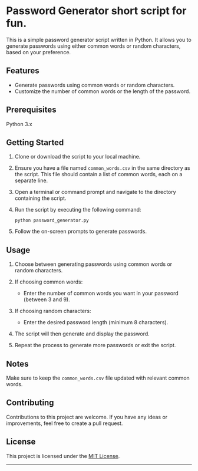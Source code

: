 

# Password Generator short script for fun. 

This is a simple password generator script written in Python. It allows you to generate passwords using either common words or random characters, based on your preference. 

## Features

- Generate passwords using common words or random characters.
- Customize the number of common words or the length of the password.

## Prerequisites

Python 3.x

## Getting Started

1. Clone or download the script to your local machine.

2. Ensure you have a file named `common_words.csv` in the same directory as the script. This file should contain a list of common words, each on a separate line.

3. Open a terminal or command prompt and navigate to the directory containing the script.

4. Run the script by executing the following command:
   
   ```
   python password_generator.py
   ```

5. Follow the on-screen prompts to generate passwords.

## Usage

1. Choose between generating passwords using common words or random characters.

2. If choosing common words:
   - Enter the number of common words you want in your password (between 3 and 9).

3. If choosing random characters:
   - Enter the desired password length (minimum 8 characters).

4. The script will then generate and display the password.

5. Repeat the process to generate more passwords or exit the script.

## Notes

Make sure to keep the `common_words.csv` file updated with relevant common words.

## Contributing

Contributions to this project are welcome. If you have any ideas or improvements, feel free to create a pull request.

## License

This project is licensed under the [MIT License](LICENSE).

---

